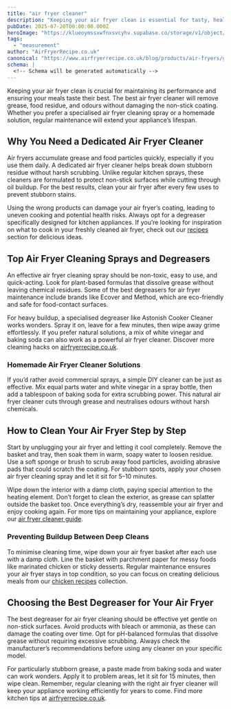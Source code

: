 ```yaml
---
title: "air fryer cleaner"
description: "Keeping your air fryer clean is essential for tasty, healthy meals. From sprays to natural solutions, we’ll help you find the best air fryer cleaner for effortless maintenance. Say goodbye to stubborn grease with our expert tips."
pubDate: 2025-07-20T00:00:00.000Z
heroImage: "https://klueoymssxwfnxsvcyhv.supabase.co/storage/v1/object/public/Shmucket/air-fryer-cleaner.png"
tags:
  - "measurement"
author: "AirFryerRecipe.co.uk"
canonical: "https://www.airfryerrecipe.co.uk/blog/products/air-fryers/general/air-fryer-cleaner"
schema: |
  <!-- Schema will be generated automatically -->
---
```


<p id="">Keeping your air fryer clean is crucial for maintaining its performance and ensuring your meals taste their best. The best air fryer cleaner will remove grease, food residue, and odours without damaging the non-stick coating. Whether you prefer a specialised air fryer cleaning spray or a homemade solution, regular maintenance will extend your appliance’s lifespan.</p><h2 id="">Why You Need a Dedicated Air Fryer Cleaner</h2><p id="">Air fryers accumulate grease and food particles quickly, especially if you use them daily. A dedicated air fryer cleaner helps break down stubborn residue without harsh scrubbing. Unlike regular kitchen sprays, these cleaners are formulated to protect non-stick surfaces while cutting through oil buildup. For the best results, clean your air fryer after every few uses to prevent stubborn stains.</p><p id="">Using the wrong products can damage your air fryer’s coating, leading to uneven cooking and potential health risks. Always opt for a degreaser specifically designed for kitchen appliances. If you’re looking for inspiration on what to cook in your freshly cleaned air fryer, check out our <a href="https://www.airfryerrecipe.co.uk/recipes" id="">recipes</a> section for delicious ideas.</p><h2 id="">Top Air Fryer Cleaning Sprays and Degreasers</h2><p id="">An effective air fryer cleaning spray should be non-toxic, easy to use, and quick-acting. Look for plant-based formulas that dissolve grease without leaving chemical residues. Some of the best degreasers for air fryer maintenance include brands like Ecover and Method, which are eco-friendly and safe for food-contact surfaces.</p><p id="">For heavy buildup, a specialised degreaser like Astonish Cooker Cleaner works wonders. Spray it on, leave for a few minutes, then wipe away grime effortlessly. If you prefer natural solutions, a mix of white vinegar and baking soda can also work as a powerful air fryer cleaner. Discover more cleaning hacks on <a href="https://www.airfryerrecipe.co.uk" id="">airfryerrecipe.co.uk</a>.</p><h3 id="">Homemade Air Fryer Cleaner Solutions</h3><p id="">If you’d rather avoid commercial sprays, a simple DIY cleaner can be just as effective. Mix equal parts water and white vinegar in a spray bottle, then add a tablespoon of baking soda for extra scrubbing power. This natural air fryer cleaner cuts through grease and neutralises odours without harsh chemicals.</p><h2 id="">How to Clean Your Air Fryer Step by Step</h2><p id="">Start by unplugging your air fryer and letting it cool completely. Remove the basket and tray, then soak them in warm, soapy water to loosen residue. Use a soft sponge or brush to scrub away food particles, avoiding abrasive pads that could scratch the coating. For stubborn spots, apply your chosen air fryer cleaning spray and let it sit for 5–10 minutes.</p><p id="">Wipe down the interior with a damp cloth, paying special attention to the heating element. Don’t forget to clean the exterior, as grease can splatter outside the basket too. Once everything’s dry, reassemble your air fryer and enjoy cooking again. For more tips on maintaining your appliance, explore our <a href="https://www.airfryerrecipe.co.uk/air-fryer-cleaner" id="">air fryer cleaner guide</a>.</p><h3 id="">Preventing Buildup Between Deep Cleans</h3><p id="">To minimise cleaning time, wipe down your air fryer basket after each use with a damp cloth. Line the basket with parchment paper for messy foods like marinated chicken or sticky desserts. Regular maintenance ensures your air fryer stays in top condition, so you can focus on creating delicious meals from our <a href="https://www.airfryerrecipe.co.uk/recipe-category/chicken" id="">chicken recipes</a> collection.</p><h2 id="">Choosing the Best Degreaser for Your Air Fryer</h2><p id="">The best degreaser for air fryer cleaning should be effective yet gentle on non-stick surfaces. Avoid products with bleach or ammonia, as these can damage the coating over time. Opt for pH-balanced formulas that dissolve grease without requiring excessive scrubbing. Always check the manufacturer’s recommendations before using any cleaner on your specific model.</p><p id="">For particularly stubborn grease, a paste made from baking soda and water can work wonders. Apply it to problem areas, let it sit for 15 minutes, then wipe clean. Remember, regular cleaning with the right air fryer cleaner will keep your appliance working efficiently for years to come. Find more kitchen tips at <a href="https://www.airfryerrecipe.co.uk" id="">airfryerrecipe.co.uk</a>.</p>
